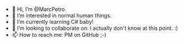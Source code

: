 - 👋 Hi, I’m @MarcPetro
- 👀 I’m interested in normal human things.
- 🌱 I’m currently learning C# baby!
- 💞️ I’m looking to collaborate on: I actually don't know at this point. :)
- 📫 How to reach me: PM on GitHub ;-)

<!---
MarcPetro/MarcPetro is a ✨ special ✨ repository because its `README.md` (this file) appears on your GitHub profile.
You can click the Preview link to take a look at your changes.
--->
